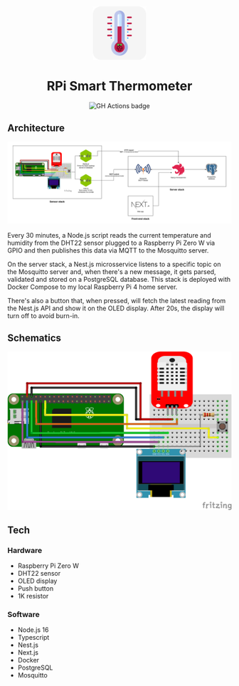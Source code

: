 <!-- markdownlint-disable MD033 MD041 -->
<p align="center">
  <img src="docs/icon.png" width="120">
  <h1 align="center">RPi Smart Thermometer</h1>
  <p align="center">
    <img src="https://github.com/mathcale/rpi-iot-thermometer/actions/workflows/tests.yml/badge.svg?branch=main" alt="GH Actions badge">
  </p>
</p>

## Architecture

![Architecture diagram](docs/rpi-smart-thermometer-architecture.drawio.png)

Every 30 minutes, a Node.js script reads the current temperature and humidity from the DHT22 sensor plugged to a Raspberry Pi Zero W via GPIO and then publishes this data via MQTT to the Mosquitto server.

On the server stack, a Nest.js microsservice listens to a specific topic on the Mosquitto server and, when there's a new message, it gets parsed, validated and stored on a PostgreSQL database. This stack is deployed with Docker Compose to my local Raspberry Pi 4 home server.

There's also a button that, when pressed, will fetch the latest reading from the Nest.js API and show it on the OLED display. After 20s, the display will turn off to avoid burn-in.

## Schematics

![Hardware schematics](docs/rpi-smart-thermometer-schematics.png)

## Tech

### Hardware

- Raspberry Pi Zero W
- DHT22 sensor
- OLED display
- Push button
- 1K resistor

### Software

- Node.js 16
- Typescript
- Nest.js
- Next.js
- Docker
- PostgreSQL
- Mosquitto
